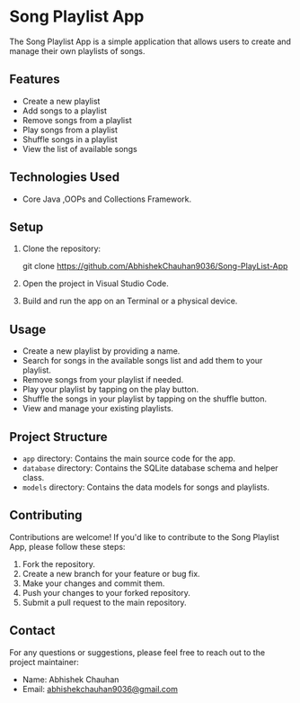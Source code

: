 # Song Playlist App

The Song Playlist App is a simple application that allows users to create and manage their own playlists of songs.

## Features

- Create a new playlist
- Add songs to a playlist
- Remove songs from a playlist
- Play songs from a playlist
- Shuffle songs in a playlist
- View the list of available songs

## Technologies Used

- Core Java ,OOPs and Collections Framework.

## Setup

1. Clone the repository:

    git clone https://github.com/AbhishekChauhan9036/Song-PlayList-App
  

2. Open the project in Visual Studio Code.

3. Build and run the app on an Terminal or a physical device.

## Usage

- Create a new playlist by providing a name.
- Search for songs in the available songs list and add them to your playlist.
- Remove songs from your playlist if needed.
- Play your playlist by tapping on the play button.
- Shuffle the songs in your playlist by tapping on the shuffle button.
- View and manage your existing playlists.

## Project Structure

- `app` directory: Contains the main source code for the app.
- `database` directory: Contains the SQLite database schema and helper class.
- `models` directory: Contains the data models for songs and playlists.

## Contributing

Contributions are welcome! If you'd like to contribute to the Song Playlist App, please follow these steps:

1. Fork the repository.
2. Create a new branch for your feature or bug fix.
3. Make your changes and commit them.
4. Push your changes to your forked repository.
5. Submit a pull request to the main repository.


## Contact

For any questions or suggestions, please feel free to reach out to the project maintainer:

- Name: Abhishek Chauhan
- Email: abhishekchauhan9036@gmail.com

